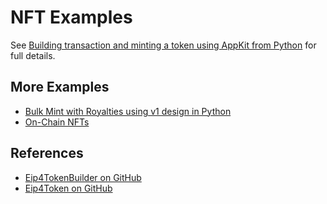 # NFT Examples

See [Building transaction and minting a token using AppKit from Python](appkit-node.md) for full details. 

## More Examples

- [Bulk Mint with Royalties using v1 design in Python](https://github.com/mgpai22/ergpy/blob/main/examples/example_5_bulk_mint_with_royalty.py)
- [On-Chain NFTs](on-chain.md)

## References

* [Eip4TokenBuilder on GitHub](https://github.com/ergoplatform/ergo-appkit/lib-impl/src/main/java/org/ergoplatform/appkit/impl/Eip4TokenBuilder.java)
* [Eip4Token on GitHub](https://github.com/ergoplatform/ergo-appkit/common/src/main/java/org/ergoplatform/appkit/Eip4Token.java)


